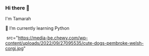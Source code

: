 ### Hi there 👋
I'm Tamarah 

🌱 I’m currently learning Python 

<img> src="https://media-be.chewy.com/wp-content/uploads/2022/09/27095535/cute-dogs-pembroke-welsh-corgi.jpg"

<!--
**daisy-tam/daisy-tam** is a ✨ _special_ ✨ repository because its `README.md` (this file) appears on your GitHub profile.

Here are some ideas to get you started:

- 🔭 I’m currently working on ...
- 🌱 I’m currently learning ...
- 👯 I’m looking to collaborate on ...
- 🤔 I’m looking for help with ...
- 💬 Ask me about ...
- 📫 How to reach me: ...
- 😄 Pronouns: ...
- ⚡ Fun fact: ...
-->
